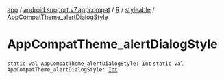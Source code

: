 [app](../../../index.md) / [android.support.v7.appcompat](../../index.md) / [R](../index.md) / [styleable](index.md) / [AppCompatTheme_alertDialogStyle](.)

# AppCompatTheme_alertDialogStyle

`static val AppCompatTheme_alertDialogStyle: `[`Int`](https://kotlinlang.org/api/latest/jvm/stdlib/kotlin/-int/index.html)
`static val AppCompatTheme_alertDialogStyle: `[`Int`](https://kotlinlang.org/api/latest/jvm/stdlib/kotlin/-int/index.html)